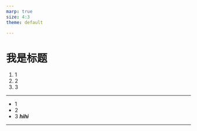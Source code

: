 ```yaml
---
marp: true
size: 4:3
theme: default

---
```


<!-- backgroundColor: orange -->
# <!-- fit -->我是标题

1. 1
2. 2
3. 3
---
* 1
* 2
* 3
  ***hihi***
---
